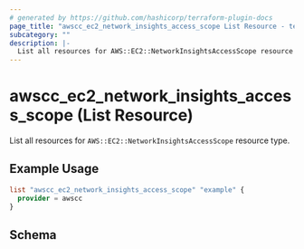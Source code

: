 ```yaml
---
# generated by https://github.com/hashicorp/terraform-plugin-docs
page_title: "awscc_ec2_network_insights_access_scope List Resource - terraform-provider-awscc"
subcategory: ""
description: |-
  List all resources for AWS::EC2::NetworkInsightsAccessScope resource type.
---
```


# awscc_ec2_network_insights_access_scope (List Resource)

List all resources for `AWS::EC2::NetworkInsightsAccessScope` resource type.

## Example Usage

```terraform
list "awscc_ec2_network_insights_access_scope" "example" {
  provider = awscc
}
```

<!-- schema generated by tfplugindocs -->
## Schema
